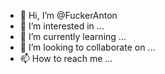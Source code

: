 - 👋 Hi, I’m @FuckerAnton
- 👀 I’m interested in ...
- 🌱 I’m currently learning ...
- 💞️ I’m looking to collaborate on ...
- 📫 How to reach me ...

<!---
FuckerAnton/FuckerAnton is a ✨ special ✨ repository because its `README.md` (this file) appears on your GitHub profile.
You can click the Preview link to take a look at your changes.
--->

